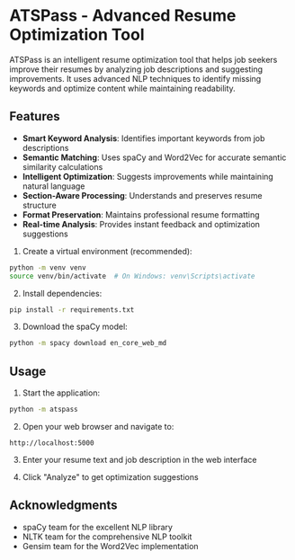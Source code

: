 # ATSPass - Advanced Resume Optimization Tool

ATSPass is an intelligent resume optimization tool that helps job seekers improve their resumes by analyzing job descriptions and suggesting improvements. It uses advanced NLP techniques to identify missing keywords and optimize content while maintaining readability.

## Features

- **Smart Keyword Analysis**: Identifies important keywords from job descriptions
- **Semantic Matching**: Uses spaCy and Word2Vec for accurate semantic similarity calculations
- **Intelligent Optimization**: Suggests improvements while maintaining natural language
- **Section-Aware Processing**: Understands and preserves resume structure
- **Format Preservation**: Maintains professional resume formatting
- **Real-time Analysis**: Provides instant feedback and optimization suggestions


1. Create a virtual environment (recommended):
```bash
python -m venv venv
source venv/bin/activate  # On Windows: venv\Scripts\activate
```

2. Install dependencies:
```bash
pip install -r requirements.txt
```

3. Download the spaCy model:
```bash
python -m spacy download en_core_web_md
```


## Usage

1. Start the application:
```bash
python -m atspass
```

2. Open your web browser and navigate to:
```
http://localhost:5000
```

3. Enter your resume text and job description in the web interface

4. Click "Analyze" to get optimization suggestions



## Acknowledgments

- spaCy team for the excellent NLP library
- NLTK team for the comprehensive NLP toolkit
- Gensim team for the Word2Vec implementation
